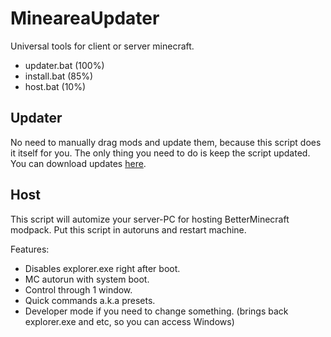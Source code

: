 # MineareaUpdater
Universal tools for client or server minecraft.
- updater.bat (100%)
- install.bat (85%)
- host.bat (10%)

## Updater
No need to manually drag mods and update them, because this script does it itself for you.
The only thing you need to do is keep the script updated. You can download updates [here](https://github.com/Rockstar234/MineareaUpdater/releases).

## Host
This script will automize your server-PC for hosting BetterMinecraft modpack. 
Put this script in autoruns and restart machine.

Features:
- Disables explorer.exe right after boot.
- MC autorun with system boot.
- Control through 1 window.
- Quick commands a.k.a presets.
- Developer mode if you need to change something. (brings back explorer.exe and etc, so you can access Windows)
